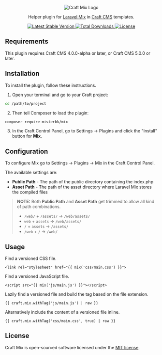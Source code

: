 <p align="center">
  <img src="https://cdn.rawgit.com/mister-bk/craft-plugin-mix/master/resources/img/craft-mix-logo.svg" alt="Craft Mix Logo">
</p>

<p align="center">
  Helper plugin for <a href="https://github.com/JeffreyWay/laravel-mix/">Laravel Mix</a> in <a href="https://github.com/craftcms/cms/">Craft CMS</a> templates.
</p>

<p align="center">
  <a href="https://packagist.org/packages/misterbk/mix/">
    <img src="https://badgen.net/packagist/v/misterbk/mix?label=stable" alt="Latest Stable Version">
  </a>
  <a href="https://packagist.org/packages/misterbk/mix/">
    <img src="https://badgen.net/packagist/dt/misterbk/mix" alt="Total Downloads">
  </a>
  <a href="http://opensource.org/licenses/MIT/">
    <img src="https://badgen.net/packagist/license/misterbk/mix" alt="License">
  </a>
</p>

## Requirements

This plugin requires Craft CMS 4.0.0-alpha or later, or Craft CMS 5.0.0 or later.

## Installation

To install the plugin, follow these instructions.

1. Open your terminal and go to your Craft project:
```bash
cd /path/to/project
```

2. Then tell Composer to load the plugin:
```bash
composer require misterbk/mix
```

3. In the Craft Control Panel, go to Settings → Plugins and click the "Install" button for **Mix**.

## Configuration

To configure Mix go to Settings → Plugins → Mix in the Craft Control Panel.

The available settings are:

  * **Public Path** - The path of the public directory containing the index.php
  * **Asset Path** - The path of the asset directory where Laravel Mix stores the compiled files

> **NOTE:** Both **Public Path** and **Asset Path** get trimmed to allow all kind of path combinations.
>  * `/web/` + `/assets/` → `/web/assets/`
>  * `web` + `assets` → `/web/assets/`
>  * `/` + `assets` → `/assets/`
>  * `/web` + `/` → `/web/`

## Usage

Find a versioned CSS file.
```twig
<link rel="stylesheet" href="{{ mix('css/main.css') }}">
```

Find a versioned JavaScript file.
```twig
<script src="{{ mix('js/main.js') }}"></script>
```

Lazily find a versioned file and build the tag based on the file extension.
```twig
{{ craft.mix.withTag('js/main.js') | raw }}
```

Alternatively include the content of a versioned file inline.
```twig
{{ craft.mix.withTag('css/main.css', true) | raw }}
```

## License

Craft Mix is open-sourced software licensed under the [MIT license](http://opensource.org/licenses/MIT/).
